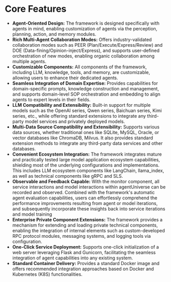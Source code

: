 # Core Features
* **Agent-Oriented Design:** The framework is designed specifically with agents in mind, enabling customization of agents via the perception, planning, action, and memory modules.
* **Rich Multi-Agent Collaboration Modes:** Offers industry-validated collaboration modes such as PEER (Plan/Execute/Express/Review) and DOE (Data-fining/Opinion-inject/Express), and supports user-defined orchestration of new modes, enabling organic collaboration among multiple agents.
* **Customizable Components:** All components of the framework, including LLM, knowledge, tools, and memory, are customizable, allowing users to enhance their dedicated agents.
* **Seamless Integration of Domain Expertise:** Provides capabilities for domain-specific prompts, knowledge construction and management, and supports domain-level SOP orchestration and embedding to align agents to expert levels in their fields.
* **LLM Compatibility and Extensibility:** Built-in support for multiple models such as the OpenAI series, Qwen series, Baichuan series, Kimi series, etc., while offering standard extensions to integrate any third-party model services and privately deployed models.
* **Multi-Data Source Compatibility and Extensibility:** Supports various data sources, whether traditional ones like SQLite, MySQL, Oracle, or vector databases like ChromaDB, Milvus. It also provides standard extension methods to integrate any third-party data services and other databases.
* **Convenient Ecosystem Integration:** The framework integrates mature and practically tested large model application ecosystem capabilities, shielding most of the underlying configurations and implementations. This includes LLM ecosystem components like LangChain, llama_index, as well as technical components like gRPC and SLS.
* **Observable and Feedback Capable:** With the monitor component, all service interactions and model interactions within agentUniverse can be recorded and observed. Combined with the framework's automatic agent evaluation capabilities, users can effortlessly comprehend the performance improvements resulting from agent or model iterations, and subsequently incorporate these insights back into service iterations and model training
* **Enterprise Private Component Extensions:** The framework provides a mechanism for extending and loading private technical components, enabling the integration of internal elements such as custom-developed RPC protocol modules, messaging systems, and logging tools via configuration.
* **One-Click Service Deployment:** Supports one-click initialization of a web server leveraging Flask and Gunicorn, facilitating the seamless integration of agent capabilities into any existing system.
* **Standard Container Delivery:** Provides a standard Docker image and offers recommended integration approaches based on Docker and Kubernetes (K8S) functionalities.